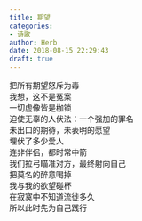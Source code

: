 ```yaml
---  
title: 期望  
categories:  
- 诗歌  
author: Herb  
date: 2018-08-15 22:29:43  
draft: true
---  
```

把所有期望怒斥为毒  
我想，这不是冤案  
一切虚像皆是枷锁  
迫使无辜的人伏法：一个强加的罪名    
未出口的期待，未表明的愿望  
埋伏了多少爱人  
连非伴侣，都时常中箭  
我们拉弓瞄准对方，最终射向自己    
把莫名的醉意喝掉  
我与我的欲望碰杯  
在寂寞中不知道流徙多久  
所以此时先为自己践行